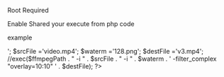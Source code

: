 Root Required

Enable Shared
your execute from php code

example
<?php
$ffmpegPath = exec('which ffmpeg');
//$ffprobe = exec('ffmpeg -v');
echo $ffmpegPath.'<br>';
$srcFile ='video.mp4';
$waterm ='128.png';
$destFile ='v3.mp4';
//exec($ffmpegPath . " -i " . $srcFile . " -i " . $waterm . ' -filter_complex "overlay=10:10" ' . $destFile);
?>
